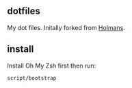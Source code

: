 ## dotfiles
My dot files. Initally forked from [Holmans](https://github.com/holman/dotfiles).

## install
Install Oh My Zsh first then run:

```bash
script/bootstrap
```
